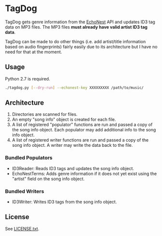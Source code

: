 # TagDog

TagDog gets genre information from the [EchoNest](http://the.echonest.com/) API and updates ID3 tag data on MP3 files. The MP3 files **must already have valid artist ID3 tag data**.

TagDog can be made to do other things (i.e. add artist/title information based on audio fingerprints) fairly easily due to its architecture but I have no need for that at the moment.

## Usage

Python 2.7 is required.

```sh
./tagdog.py [--dry-run] --echonest-key XXXXXXXXX /path/to/music/
```

## Architecture

1. Directories are scanned for files.
2. An empty "song info" object is created for each file.
3. A list of registered "populator" functions are run and passed a copy of the song info object. Each populator may add additional info to the song info object.
4. A list of registered writer functions are run and passed a copy of the song info object. A writer may write the data back to the file.

### Bundled Populators

* ID3Reader: Reads ID3 tags and updates the song info object.
* EchoNestTerms: Adds genre information if it does not yet exist using the "artist" field on the song info object.

### Bundled Writers

* ID3Writer: Writes ID3 tags from the song info object.

## License

See [LICENSE.txt](LICENSE.txt).